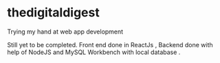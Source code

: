 # thedigitaldigest
Trying my hand at web app development 

Still yet to be completed. 
Front end done in ReactJs , 
Backend done with help of NodeJS and MySQL Workbench with local database . 
